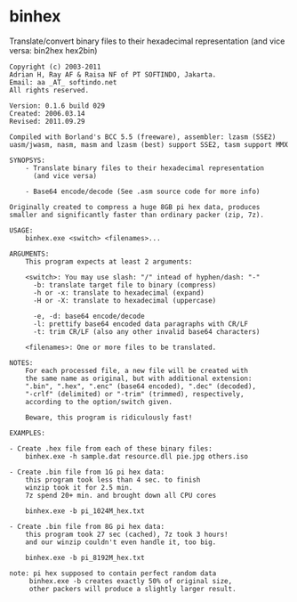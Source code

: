 # binhex

Translate/convert binary files to their hexadecimal representation (and vice versa: bin2hex hex2bin)

    Copyright (c) 2003-2011
    Adrian H, Ray AF & Raisa NF of PT SOFTINDO, Jakarta.
    Email: aa _AT_ softindo.net
    All rights reserved.

    Version: 0.1.6 build 029
    Created: 2006.03.14
    Revised: 2011.09.29

    Compiled with Borland's BCC 5.5 (freeware), assembler: lzasm (SSE2)
    uasm/jwasm, nasm, masm and lzasm (best) support SSE2, tasm support MMX

    SYNOPSYS:
        - Translate binary files to their hexadecimal representation
          (and vice versa)

        - Base64 encode/decode (See .asm source code for more info)

    Originally created to compress a huge 8GB pi hex data, produces
    smaller and significantly faster than ordinary packer (zip, 7z).

    USAGE:
        binhex.exe <switch> <filenames>...

    ARGUMENTS:
        This program expects at least 2 arguments:

        <switch>: You may use slash: "/" intead of hyphen/dash: "-"
          -b: translate target file to binary (compress)
          -h or -x: translate to hexadecimal (expand)
          -H or -X: translate to hexadecimal (uppercase)

          -e, -d: base64 encode/decode
          -l: prettify base64 encoded data paragraphs with CR/LF
          -t: trim CR/LF (also any other invalid base64 characters)

        <filenames>: One or more files to be translated.

    NOTES:
        For each processed file, a new file will be created with
        the same name as original, but with additional extension:
        ".bin", ".hex", ".enc" (base64 encoded), ".dec" (decoded),
        "-crlf" (delimited) or "-trim" (trimmed), respectively,
        according to the option/switch given.

        Beware, this program is ridiculously fast!

    EXAMPLES:
    
    - Create .hex file from each of these binary files:
        binhex.exe -h sample.dat resource.dll pie.jpg others.iso

    - Create .bin file from 1G pi hex data:
        this program took less than 4 sec. to finish
        winzip took it for 2.5 min.
        7z spend 20+ min. and brought down all CPU cores

        binhex.exe -b pi_1024M_hex.txt

    - Create .bin file from 8G pi hex data:
        this program took 27 sec (cached), 7z took 3 hours!
        and our winzip couldn't even handle it, too big.

        binhex.exe -b pi_8192M_hex.txt

    note: pi hex supposed to contain perfect random data
         binhex.exe -b creates exactly 50% of original size,
         other packers will produce a slightly larger result.
